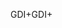 <span data-ttu-id="948ed-101">GDI+</span><span class="sxs-lookup"><span data-stu-id="948ed-101">GDI+</span></span>